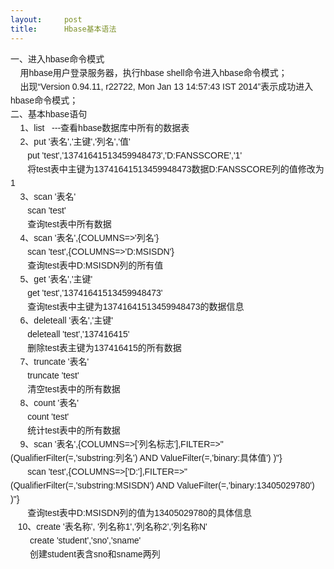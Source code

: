 ```yaml
---
layout:     post
title:      Hbase基本语法
---
```

<div id="article_content" class="article_content clearfix csdn-tracking-statistics" data-pid="blog" data-mod="popu_307" data-dsm="post">
								            <link rel="stylesheet" href="https://csdnimg.cn/release/phoenix/template/css/ck_htmledit_views-f76675cdea.css">
						<div class="htmledit_views" id="content_views">
                
<span style="font-family:'宋体', Verdana, Arial, Helvetica, sans-serif;font-size:14px;line-height:22px;">一、进入hbase命令模式</span><br style="line-height:22px;font-family:'宋体', Verdana, Arial, Helvetica, sans-serif;font-size:14px;"><span style="font-family:'宋体', Verdana, Arial, Helvetica, sans-serif;font-size:14px;line-height:22px;">    用hbase用户登录服务器，执行hbase shell命令进入hbase命令模式；</span><br style="line-height:22px;font-family:'宋体', Verdana, Arial, Helvetica, sans-serif;font-size:14px;"><span style="font-family:'宋体', Verdana, Arial, Helvetica, sans-serif;font-size:14px;line-height:22px;">    出现“Version 0.94.11, r22722, Mon Jan 13 14:57:43 IST 2014”表示成功进入hbase命令模式；</span><br style="line-height:22px;font-family:'宋体', Verdana, Arial, Helvetica, sans-serif;font-size:14px;"><span style="font-family:'宋体', Verdana, Arial, Helvetica, sans-serif;font-size:14px;line-height:22px;">二、基本hbase语句</span><br style="line-height:22px;font-family:'宋体', Verdana, Arial, Helvetica, sans-serif;font-size:14px;"><span style="font-family:'宋体', Verdana, Arial, Helvetica, sans-serif;font-size:14px;line-height:22px;">    1、list   ---查看hbase数据库中所有的数据表</span><br style="line-height:22px;font-family:'宋体', Verdana, Arial, Helvetica, sans-serif;font-size:14px;"><span style="font-family:'宋体', Verdana, Arial, Helvetica, sans-serif;font-size:14px;line-height:22px;">    2、put '表名','主键','列名','值'</span><br style="line-height:22px;font-family:'宋体', Verdana, Arial, Helvetica, sans-serif;font-size:14px;"><span style="font-family:'宋体', Verdana, Arial, Helvetica, sans-serif;font-size:14px;line-height:22px;">       put 'test','13741641513459948473','D:FANSSCORE','1'      </span><br style="line-height:22px;font-family:'宋体', Verdana, Arial, Helvetica, sans-serif;font-size:14px;"><span style="font-family:'宋体', Verdana, Arial, Helvetica, sans-serif;font-size:14px;line-height:22px;">       将test表中主键为13741641513459948473数据D:FANSSCORE列的值修改为1</span><br style="line-height:22px;font-family:'宋体', Verdana, Arial, Helvetica, sans-serif;font-size:14px;"><span style="font-family:'宋体', Verdana, Arial, Helvetica, sans-serif;font-size:14px;line-height:22px;">    3、scan '表名'</span><br style="line-height:22px;font-family:'宋体', Verdana, Arial, Helvetica, sans-serif;font-size:14px;"><span style="font-family:'宋体', Verdana, Arial, Helvetica, sans-serif;font-size:14px;line-height:22px;">       scan 'test'</span><br style="line-height:22px;font-family:'宋体', Verdana, Arial, Helvetica, sans-serif;font-size:14px;"><span style="font-family:'宋体', Verdana, Arial, Helvetica, sans-serif;font-size:14px;line-height:22px;">       查询test表中所有数据</span><br style="line-height:22px;font-family:'宋体', Verdana, Arial, Helvetica, sans-serif;font-size:14px;"><span style="font-family:'宋体', Verdana, Arial, Helvetica, sans-serif;font-size:14px;line-height:22px;">    4、scan '表名',{COLUMNS=&gt;'列名'}</span><br style="line-height:22px;font-family:'宋体', Verdana, Arial, Helvetica, sans-serif;font-size:14px;"><span style="font-family:'宋体', Verdana, Arial, Helvetica, sans-serif;font-size:14px;line-height:22px;">       scan 'test',{COLUMNS=&gt;'D:MSISDN'}</span><br style="line-height:22px;font-family:'宋体', Verdana, Arial, Helvetica, sans-serif;font-size:14px;"><span style="font-family:'宋体', Verdana, Arial, Helvetica, sans-serif;font-size:14px;line-height:22px;">       查询test表中D:MSISDN列的所有值</span><br style="line-height:22px;font-family:'宋体', Verdana, Arial, Helvetica, sans-serif;font-size:14px;"><span style="font-family:'宋体', Verdana, Arial, Helvetica, sans-serif;font-size:14px;line-height:22px;">    5、get '表名','主键'</span><br style="line-height:22px;font-family:'宋体', Verdana, Arial, Helvetica, sans-serif;font-size:14px;"><span style="font-family:'宋体', Verdana, Arial, Helvetica, sans-serif;font-size:14px;line-height:22px;">       get 'test','13741641513459948473'</span><br style="line-height:22px;font-family:'宋体', Verdana, Arial, Helvetica, sans-serif;font-size:14px;"><span style="font-family:'宋体', Verdana, Arial, Helvetica, sans-serif;font-size:14px;line-height:22px;">       查询test表中主键为13741641513459948473的数据信息</span><br style="line-height:22px;font-family:'宋体', Verdana, Arial, Helvetica, sans-serif;font-size:14px;"><span style="font-family:'宋体', Verdana, Arial, Helvetica, sans-serif;font-size:14px;line-height:22px;">    6、deleteall '表名','主键'</span><br style="line-height:22px;font-family:'宋体', Verdana, Arial, Helvetica, sans-serif;font-size:14px;"><span style="font-family:'宋体', Verdana, Arial, Helvetica, sans-serif;font-size:14px;line-height:22px;">       deleteall 'test','137416415'</span><br style="line-height:22px;font-family:'宋体', Verdana, Arial, Helvetica, sans-serif;font-size:14px;"><span style="font-family:'宋体', Verdana, Arial, Helvetica, sans-serif;font-size:14px;line-height:22px;">       删除test表主键为137416415的所有数据</span><br style="line-height:22px;font-family:'宋体', Verdana, Arial, Helvetica, sans-serif;font-size:14px;"><span style="font-family:'宋体', Verdana, Arial, Helvetica, sans-serif;font-size:14px;line-height:22px;">    7、truncate '表名'</span><br style="line-height:22px;font-family:'宋体', Verdana, Arial, Helvetica, sans-serif;font-size:14px;"><span style="font-family:'宋体', Verdana, Arial, Helvetica, sans-serif;font-size:14px;line-height:22px;">       truncate 'test'</span><br style="line-height:22px;font-family:'宋体', Verdana, Arial, Helvetica, sans-serif;font-size:14px;"><span style="font-family:'宋体', Verdana, Arial, Helvetica, sans-serif;font-size:14px;line-height:22px;">       清空test表中的所有数据</span><br style="line-height:22px;font-family:'宋体', Verdana, Arial, Helvetica, sans-serif;font-size:14px;"><span style="font-family:'宋体', Verdana, Arial, Helvetica, sans-serif;font-size:14px;line-height:22px;">    8、count '表名'</span><br style="line-height:22px;font-family:'宋体', Verdana, Arial, Helvetica, sans-serif;font-size:14px;"><span style="font-family:'宋体', Verdana, Arial, Helvetica, sans-serif;font-size:14px;line-height:22px;">       count 'test'</span><br style="line-height:22px;font-family:'宋体', Verdana, Arial, Helvetica, sans-serif;font-size:14px;"><span style="font-family:'宋体', Verdana, Arial, Helvetica, sans-serif;font-size:14px;line-height:22px;">       统计test表中的所有数据</span><br style="line-height:22px;font-family:'宋体', Verdana, Arial, Helvetica, sans-serif;font-size:14px;"><span style="font-family:'宋体', Verdana, Arial, Helvetica, sans-serif;font-size:14px;line-height:22px;">    9、scan '表名',{COLUMNS=&gt;['列名标志'],FILTER=&gt;"(QualifierFilter(=,'substring:列名') AND ValueFilter(=,'binary:具体值') )"}</span><br style="line-height:22px;font-family:'宋体', Verdana, Arial, Helvetica, sans-serif;font-size:14px;"><span style="font-family:'宋体', Verdana, Arial, Helvetica, sans-serif;font-size:14px;line-height:22px;">       scan 'test',{COLUMNS=&gt;['D:'],FILTER=&gt;"(QualifierFilter(=,'substring:MSISDN') AND ValueFilter(=,'binary:13405029780') )"}</span><br style="line-height:22px;font-family:'宋体', Verdana, Arial, Helvetica, sans-serif;font-size:14px;"><span style="font-family:'宋体', Verdana, Arial, Helvetica, sans-serif;font-size:14px;line-height:22px;">       查询test表中D:MSISDN列的值为13405029780的具体信息</span><br style="line-height:22px;font-family:'宋体', Verdana, Arial, Helvetica, sans-serif;font-size:14px;"><span style="font-family:'宋体', Verdana, Arial, Helvetica, sans-serif;font-size:14px;line-height:22px;">   10、create '表名称', '列名称1','列名称2','列名称N'</span><br style="line-height:22px;font-family:'宋体', Verdana, Arial, Helvetica, sans-serif;font-size:14px;"><span style="font-family:'宋体', Verdana, Arial, Helvetica, sans-serif;font-size:14px;line-height:22px;">        create 'student','sno','sname'</span><br style="line-height:22px;font-family:'宋体', Verdana, Arial, Helvetica, sans-serif;font-size:14px;"><span style="font-family:'宋体', Verdana, Arial, Helvetica, sans-serif;font-size:14px;line-height:22px;">        创建student表含sno和sname两列</span>
            </div>
                </div>